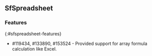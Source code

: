 ## SfSpreadsheet

### Features
{:#sfspreadsheet-features}

* \#119434, \#133890, \#153524 - Provided support for array formula calculation like Excel.